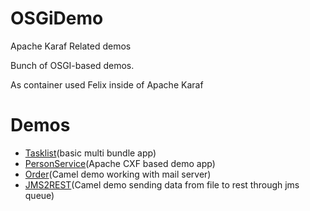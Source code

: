 # OSGiDemo
Apache Karaf Related demos


Bunch of OSGI-based demos.

As container used Felix inside of Apache Karaf

# Demos
- [Tasklist](TaskList/Readme.md)(basic multi bundle app)
- [PersonService](PersonService/Readme.md)(Apache CXF based demo app)
- [Order](Order/Readme.md)(Camel demo working with mail server)
- [JMS2REST](JMS2REST/Readme.md)(Camel demo sending data from file to rest through jms queue)
